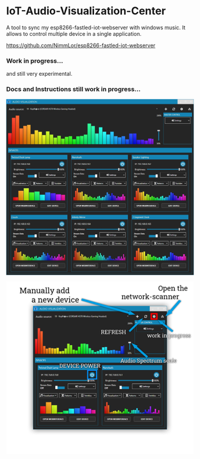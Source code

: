 # IoT-Audio-Visualization-Center
 A tool to sync my esp8266-fastled-iot-webserver with windows music. It allows to control multiple device in a single application.

https://github.com/NimmLor/esp8266-fastled-iot-webserver



### Work in progress...

and still very experimental.



### Docs and Instructions still work in progress...

![](screenshot_alpha.jpg?raw=true)


![](ui_overview.jpg?raw=true)